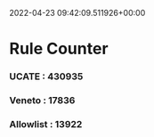 2022-04-23 09:42:09.511926+00:00
# Rule Counter 
 ### UCATE : 430935

 ### Veneto : 17836

 ### Allowlist : 13922